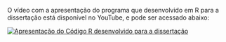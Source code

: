 O vídeo com a apresentação do programa que desenvolvido em R para a dissertação está disponível no YouTube, e pode ser acessado abaixo: [](https://youtu.be/mAHSRcy1Aog) 

[![Apresentação do Código R desenvolvido para a dissertação](https://i.imgur.com/IV1TqfF.jpg)](https://drive.google.com/file/d/1vzuvXKAj3mutQLLip8mDildfq0cikdaa/view?usp=sharing "Apresentação do Código R desenvolvido para a dissertação")
